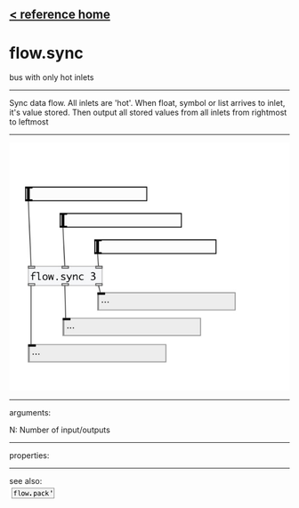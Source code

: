 [< reference home](index.html)
---

# flow.sync


bus with only hot inlets

---

Sync data flow. All inlets are &#39;hot&#39;. When float, symbol or list arrives to inlet,
            it&#39;s value stored. Then output all stored values from all inlets from rightmost to
            leftmost
<br>


---


![example](examples/flow.sync-example.jpg)

---
arguments:

N: Number of
            input/outputs<br>

---
properties:


---
see also:<br>
[![flow.pack&#39;](img/object_flow.pack&#39;.png)](flow.pack'.html)
